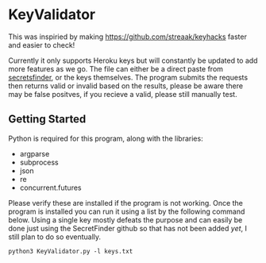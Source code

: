 # KeyValidator
This was inspiried by making https://github.com/streaak/keyhacks faster and easier to check!

Currently it only supports Heroku keys but will constantly be updated to add more features as we go. The file can either be a direct paste from [secretsfinder](https://github.com/m4ll0k/SecretFinder), or the keys themselves. The program submits the requests then returns valid or invalid based on the results, please be aware there may be false positves, if you recieve a valid, please still manually test.

## Getting Started
Python is required for this program, along with the libraries:
- argparse
- subprocess
- json
- re
- concurrent.futures
  
Please verify these are installed if the program is not working. Once the program is installed you can run it using a list by the following command below. Using a single key mostly defeats the purpose and can easily be done just using the SecretFinder github so that has not been added *yet*, I still plan to do so eventually.
  
`python3 KeyValidator.py -l keys.txt`
